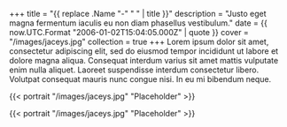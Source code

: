 +++
title = "{{ replace .Name "-" " " | title }}"
description = "Justo eget magna fermentum iaculis eu non diam phasellus vestibulum."
date = {{ now.UTC.Format "2006-01-02T15:04:05.000Z" | quote }}
cover = "/images/jaceys.jpg"
collection = true
+++
Lorem ipsum dolor sit amet, consectetur adipiscing elit, sed do eiusmod tempor incididunt ut labore et dolore magna aliqua. Consequat interdum varius sit amet mattis vulputate enim nulla aliquet. Laoreet suspendisse interdum consectetur libero. Volutpat consequat mauris nunc congue nisi. In eu mi bibendum neque.

{{< portrait "/images/jaceys.jpg" "Placeholder" >}}

{{< portrait "/images/jaceys.jpg" "Placeholder" >}}
